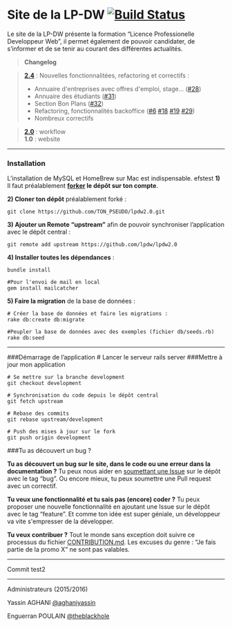 Site de la LP-DW [![Build Status](https://travis-ci.org/lpdw/lpdw2.0.svg)](https://travis-ci.org/lpdw/lpdw2.0)
================

Le site de la LP-DW présente la formation “Licence Professionelle Developpeur Web”, il permet également de pouvoir candidater, de s’informer et de se tenir au courant des différentes actualités.

> **Changelog**

> **[2.4](https://github.com/lpdw/lpdw2.0/releases/tag/v2.4)** : Nouvelles fonctionnalitées, refactoring et correctifs :
> - Annuaire d'entreprises avec offres d'emploi, stage... ([#28](https://github.com/lpdw/lpdw2.0/pull/28))
> - Annuaire des étudiants ([#31](https://github.com/lpdw/lpdw2.0/pull/31))
> - Section Bon Plans ([#32](https://github.com/lpdw/lpdw2.0/pull/32))
> - Refactoring, fonctionnalités backoffice ([#6](https://github.com/lpdw/lpdw2.0/pull/6) [#18](https://github.com/lpdw/lpdw2.0/pull/18) [#19](https://github.com/lpdw/lpdw2.0/pull/19) [#29](https://github.com/lpdw/lpdw2.0/pull/29))
> - Nombreux correctifs

> **[2.0](https://github.com/lpdw/lpdw2.0/releases/tag/v2.0)** : workflow  
> **1.0** : website


----------

### Installation

L’installation de MySQL et HomeBrew sur Mac est indispensable.
efstest
**1)** Il faut préalablement **[forker](https://help.github.com/articles/fork-a-repo/#fork-an-example-repository) le dépôt sur ton compte**.

**2) Cloner ton dépôt** préalablement forké :

    git clone https://github.com/TON_PSEUDO/lpdw2.0.git

**3) Ajouter un Remote “upstream”** afin de pouvoir synchroniser l’application avec le dépôt central :

    git remote add upstream https://github.com/lpdw/lpdw2.0

**4) Installer toutes les dépendances** :

    bundle install

    #Pour l'envoi de mail en local
    gem install mailcatcher

**5) Faire la migration** de la base de données :

	# Créer la base de données et faire les migrations :
    rake db:create db:migrate

	#Peupler la base de données avec des exemples (fichier db/seeds.rb)
    rake db:seed


----------


###Démarrage de l’application
    # Lancer le serveur
    rails server
###Mettre à jour mon application

    # Se mettre sur la branche development
    git checkout development

    # Synchronisation du code depuis le dépôt central
    git fetch upstream

    # Rebase des commits
    git rebase upstream/development

    # Push des mises à jour sur le fork
    git push origin development


###Tu as découvert un bug ?

**Tu as découvert un bug sur le site, dans le code ou une erreur dans la documentation ?**
Tu peux nous aider en [soumettant une Issue](https://github.com/lpdw/lpdw2.0/issues) sur le dépôt avec le tag “bug”. Ou encore mieux, tu peux soumettre une Pull request avec un correctif.

**Tu veux une fonctionnalité et tu sais pas (encore) coder ?**
Tu peux proposer une nouvelle fonctionnalité en ajoutant une Issue sur le dépôt avec le tag “feature”. Et comme ton idée est super géniale, un développeur va vite s'empresser de la développer.

**Tu veux contribuer ?**
Tout le monde sans exception doit suivre ce processus du fichier [CONTRIBUTION.md](https://github.com/lpdw/lpdw2.0/blob/development/CONTRIBUTION.md). Les excuses du genre : “Je fais partie de la promo X” ne sont pas valables.

----------


Commit test2

---------


Administrateurs (2015/2016)

Yassin AGHANI [@aghaniyassin](https://github.com/aghaniyassin)

Enguerran POULAIN [@theblackhole](https://github.com/theblackhole)
